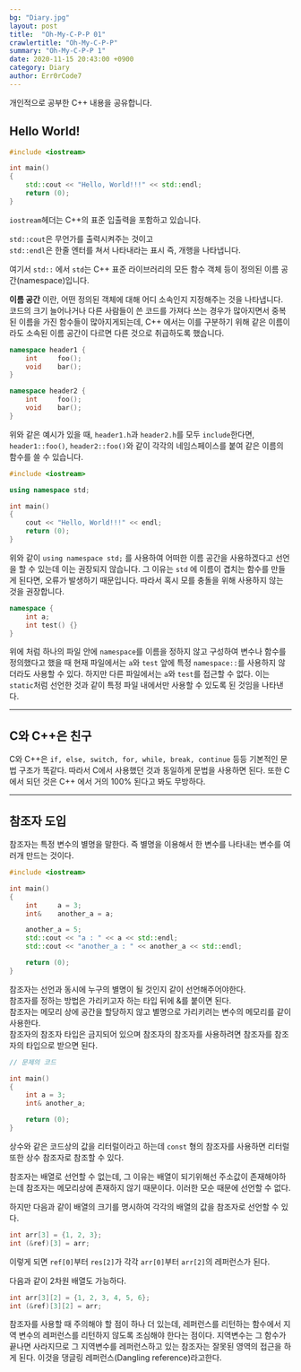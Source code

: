 ```yaml
---
bg: "Diary.jpg"
layout: post
title:  "Oh-My-C-P-P 01"
crawlertitle: "Oh-My-C-P-P"
summary: "Oh-My-C-P-P 1"
date: 2020-11-15 20:43:00 +0900
category: Diary
author: Err0rCode7
---
```


개인적으로 공부한 C++ 내용을 공유합니다.

## Hello World!

```cpp
#include <iostream>

int main()
{
	std::cout << "Hello, World!!!" << std::endl;
	return (0);
}
```

`iostream`헤더는 C++의 표준 입출력을 포함하고 있습니다.

`std::cout`은 무언가를 출력시켜주는 것이고<br>
`std::endl`은 한줄 엔터를 쳐서 나타내라는 표시 즉, 개행을 나타냅니다.

여기서 `std::` 에서 `std`는 C++ 표준 라이브러리의 모든 함수 객체 등이 정의된 이름 공간(namespace)입니다.

__이름 공간__ 이란, 어떤 정의된 객체에 대해 어디 소속인지 지정해주는 것을 나타냅니다. 코드의 크기 늘어나거나 다른 사람들이 쓴 코드를 가져다 쓰는 경우가 많아지면서 중복된 이름을 가진 함수들이 많아지게되는데, C++ 에서는 이를 구분하기 위해 같은 이름이라도 소속된 이름 공간이 다르면 다른 것으로 취급하도록 했습니다.

```cpp
namespace header1 {
	int		foo();
	void	bar();
}
```

```cpp
namespace header2 {
	int		foo();
	void	bar();
}
```

위와 같은 예시가 있을 때, `header1.h`과 `header2.h`를 모두 `include`한다면, `header1::foo()`, `header2::foo()`와 같이 각각의 네임스페이스를 붙여 같은 이름의 함수를 쓸 수 있습니다.

```cpp
#include <iostream>

using namespace std;

int main()
{
	cout << "Hello, World!!!" << endl;
	return (0);
}
```

위와 같이 `using namespace std;` 를 사용하여 어떠한 이름 공간을 사용하겠다고 선언을 할 수 있는데 이는 권장되지 않습니다. 그 이유는 `std` 에 이름이 겹치는 함수를 만들게 된다면, 오류가 발생하기 때문입니다. 따라서 혹시 모를 충돌을 위해 사용하지 않는 것을 권장합니다.

```cpp
namespace {
	int a;
	int test() {}
}
```

위에 처럼 하나의 파일 안에 `namespace`를 이름을 정하지 않고 구성하여 변수나 함수를 정의했다고 했을 때 현재 파일에서는 `a`와 `test` 앞에 특정 `namespace::`를 사용하지 않더라도 사용할 수 있다. 하지만 다른 파일에서는 `a`와 `test`를 접근할 수 없다. 이는 `static`처럼 선언한 것과 같이 특정 파일 내에서만 사용할 수 있도록 된 것임을 나타낸다.

---

## C와 C++은 친구

C와 C++은 `if, else, switch, for, while, break, continue` 등등 기본적인 문법 구조가 똑같다. 따라서 C에서 사용했던 것과 동일하게 문법을 사용하면 된다. 또한 C에서 되던 것은 C++ 에서 거의 100% 된다고 봐도 무방하다.

---

## 참조자 도입

참조자는 특정 변수의 별명을 말한다. 즉 별명을 이용해서 한 변수를 나타내는 변수를 여러개 만드는 것이다.

```cpp
#include <iostream>

int main()
{
	int		a = 3;
	int&	another_a = a;

	another_a = 5;
	std::cout << "a : " << a << std::endl;
	std::cout << "another_a : " << another_a << std::endl;

	return (0);
}
```

참조자는 선언과 동시에 누구의 별명이 될 것인지 같이 선언해주어야한다.<br>
참조자를 정하는 방법은 가리키고자 하는 타입 뒤에 &를 붙이면 된다.<br>
참조자는 메모리 상에 공간을 할당하지 않고 별명으로 가리키려는 변수의 메모리를 같이 사용한다.<br>
참조자의 참조자 타입은 금지되어 있으며 참조자의 참조자를 사용하려면 참조자를 참조자의 타입으로 받으면 된다.

```cpp
// 문제의 코드

int main()
{
	int a = 3;
	int& another_a;

	return (0);
}

```

상수와 같은 코드상의 값을 리터럴이라고 하는데 `const` 형의 참조자를 사용하면 리터럴 또한 상수 참조자로 참조할 수 있다.

참조자는 배열로 선언할 수 없는데, 그 이유는 배열이 되기위해선 주소값이 존재해야하는데 참조자는 메모리상에 존재하지 않기 때문이다. 이러한 모순 때문에 선언할 수 없다.

하지만 다음과 같이 배열의 크기를 명시하여 각각의 배열의 값을 참조자로 선언할 수 있다.
```cpp
int arr[3] = {1, 2, 3};
int (&ref)[3] = arr;
```
이렇게 되면 `ref[0]`부터 `res[2]`가 각각 `arr[0]`부터 `arr[2]`의 레퍼런스가 된다.

다음과 같이 2차원 배열도 가능하다.
```cpp
int arr[3][2] = {1, 2, 3, 4, 5, 6};
int (&ref)[3][2] = arr;
```

참조자를 사용할 때 주의해야 할 점이 하나 더 있는데, 레퍼런스를 리턴하는 함수에서 지역 변수의 레퍼런스를 리턴하지 않도록 조심해야 한다는 점이다. 지역변수는 그 함수가 끝나면 사라지므로 그 지역변수를 레퍼런스하고 있는 참조자는 잘못된 영역의 접근을 하게 된다. 이것을 댕글링 레퍼런스(Dangling reference)라고한다.
